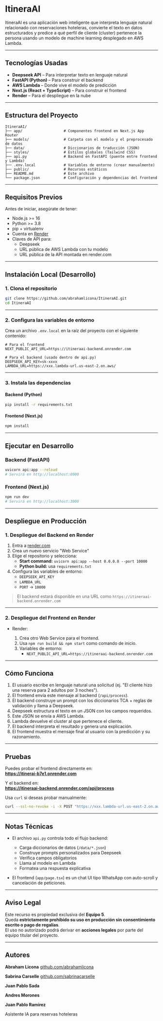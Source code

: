 # ItineraAI

ItineraAI es una aplicación web inteligente que interpreta lenguaje natural relacionado con reservaciones hoteleras, convierte el texto en datos estructurados y predice a qué perfil de cliente (cluster) pertenece la persona usando un modelo de machine learning desplegado en AWS Lambda.

---

## Tecnologías Usadas

- **Deepseek API** – Para interpretar texto en lenguaje natural
- **FastAPI (Python)** – Para construir el backend
- **AWS Lambda** – Donde vive el modelo de predicción
- **Next.js (React + TypeScript)** – Para construir el frontend
- **Render** – Para el despliegue en la nube

---

## Estructura del Proyecto

```
ItineraAI/
├── app/                   # Componentes frontend en Next.js App Router
├── models/                # Carpeta con el modelo y el preprocesado de datos
├── data/                  # Diccionarios de traducción (JSON)
├── styles/                # Estilos globales (Tailwind CSS)
├── api.py                 # Backend en FastAPI (puente entre frontend y Lambda)
├── .env.local             # Variables de entorno (crear manualmente)
├── public/                # Recursos estáticos
├── README.md              # Este archivo
└── package.json           # Configuración y dependencias del frontend
```

---

## Requisitos Previos

Antes de iniciar, asegúrate de tener:

- Node.js >= 16
- Python >= 3.8
- pip + virtualenv
- Cuenta en [Render](https://render.com)
- Claves de API para:
  - Deepseek
  - URL pública de AWS Lambda con tu modelo
  - URL pública de la API montada en render.com

---

## Instalación Local (Desarrollo)

### 1. Clona el repositorio

```bash
git clone https://github.com/abrahamlicona/ItineraAI.git
cd ItineraAI
```

---

### 2. Configura las variables de entorno

Crea un archivo `.env.local` en la raíz del proyecto con el siguiente contenido:

```env
# Para el frontend
NEXT_PUBLIC_API_URL=https://itineraai-backend.onrender.com

# Para el backend (usado dentro de api.py)
DEEPSEEK_API_KEY=sk-xxxx
LAMBDA_URL=https://xxx.lambda-url.us-east-2.on.aws/
```

---

### 3. Instala las dependencias

#### Backend (Python)

```bash
pip install -r requirements.txt
```

#### Frontend (Next.js)

```bash
npm install
```

---

## Ejecutar en Desarrollo

### Backend (FastAPI)

```bash
uvicorn api:app --reload
# Servirá en http://localhost:8000
```

### Frontend (Next.js)

```bash
npm run dev
# Servirá en http://localhost:3000
```

---

## Despliegue en Producción

### 1. Despliegue del Backend en Render

1. Entra a [render.com](https://render.com)
2. Crea un nuevo servicio "Web Service"
3. Elige el repositorio y selecciona:
   - **Start command:** `uvicorn api:app --host 0.0.0.0 --port 10000`
   - **Python build:** usa `requirements.txt`
4. Configura las variables de entorno:
   - `DEEPSEEK_API_KEY`
   - `LAMBDA_URL`
   - `PORT` → `10000`

> El backend estará disponible en una URL como `https://itineraai-backend.onrender.com`

---

### 2. Despliegue del Frontend en Render

- Render:

  1. Crea otro Web Service para el frontend.
  2. Usa `npm run build && npm start` como comando de inicio.
  3. Variables de entorno:
     - `NEXT_PUBLIC_API_URL=https://itineraai-backend.onrender.com`

---

## Cómo Funciona

1. El usuario escribe en lenguaje natural una solicitud (ej. "El cliente hizo una reserva para 2 adultos por 3 noches").
2. El frontend envía este mensaje al backend (`/api/process`).
3. El backend construye un prompt con los diccionarios TCA + reglas de validación y llama a Deepseek.
4. Deepseek estructura el texto en un JSON con los campos requeridos.
5. Este JSON se envía a AWS Lambda.
6. Lambda devuelve el cluster al que pertenece el cliente.
7. El backend interpreta el resultado y genera una explicación.
8. El frontend muestra el mensaje final al usuario con la predicción y su razonamiento.

---

## Pruebas

Puedes probar el frontend directamente en:  
**https://itinerai-b7e1.onrender.com**

Y el backend en:  
**https://itineraai-backend.onrender.com/api/process**

Usa `curl` si deseas probar manualmente:

```bash
curl --ssl-no-revoke -i -X POST "https://xxx.lambda-url.us-east-2.on.aws/" -H "Content-Type: application/json" -d "{\"h_num_per\":2,\"h_num_adu\":2,\"h_num_men\":0,\"h_num_noc\":3,\"h_tot_hab\":1,\"h_tfa_total\":1200,\"ID_Tipo_Habitacion\":25,\"ID_canal\":10,\"ID_Pais_Origen\":157,\"ID_Segmento_Comp\":14,\"ID_Agencia\":112}"
```

---

## Notas Técnicas

- El archivo `api.py` controla todo el flujo backend:

  - Carga diccionarios de datos (`/data/*.json`)
  - Construye prompts personalizados para Deepseek
  - Verifica campos obligatorios
  - Llama al modelo en Lambda
  - Formatea una respuesta explicativa

- El frontend (`app/page.tsx`) es un chat UI tipo WhatsApp con auto-scroll y cancelación de peticiones.

---

## Aviso Legal

Este recurso es propiedad exclusiva del **Equipo 5**.  
Queda **estrictamente prohibido su uso en producción sin consentimiento escrito o pago de regalías**.  
El uso no autorizado podrá derivar en **acciones legales** por parte del equipo titular del proyecto.

---

## Autores

**Abraham Licona** [github.com/abrahamlicona](https://github.com/abrahamlicona)

**Sabrina Carselle** [github.com/sabrinacarselle](https://github.com/sabrinacarselle)

**Juan Pablo Sada**

**Andres Morones**

**Juan Pablo Ramirez**


Asistente IA para reservas hoteleras
